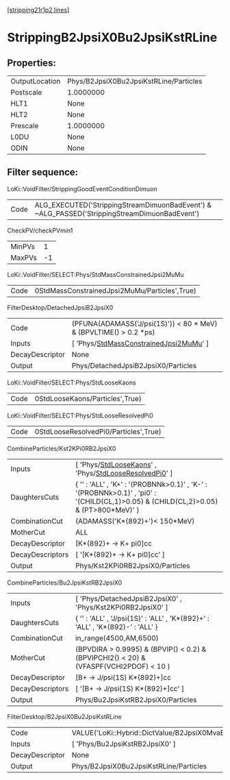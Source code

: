 [[stripping21r1p2 lines]](./stripping21r1p2-index)

# StrippingB2JpsiX0Bu2JpsiKstRLine

## Properties:

|                |                                        |
|----------------|----------------------------------------|
| OutputLocation | Phys/B2JpsiX0Bu2JpsiKstRLine/Particles |
| Postscale      | 1.0000000                              |
| HLT1           | None                                   |
| HLT2           | None                                   |
| Prescale       | 1.0000000                              |
| L0DU           | None                                   |
| ODIN           | None                                   |

## Filter sequence:

LoKi::VoidFilter/StrippingGoodEventConditionDimuon

|      |                                                                                              |
|------|----------------------------------------------------------------------------------------------|
| Code | ALG_EXECUTED('StrippingStreamDimuonBadEvent') & ~ALG_PASSED('StrippingStreamDimuonBadEvent') |

CheckPV/checkPVmin1

|        |     |
|--------|-----|
| MinPVs | 1   |
| MaxPVs | -1  |

LoKi::VoidFilter/SELECT:Phys/StdMassConstrainedJpsi2MuMu

|      |                                               |
|------|-----------------------------------------------|
| Code | 0StdMassConstrainedJpsi2MuMu/Particles',True) |

FilterDesktop/DetachedJpsiB2JpsiX0

|                 |                                                                                                           |
|-----------------|-----------------------------------------------------------------------------------------------------------|
| Code            | (PFUNA(ADAMASS('J/psi(1S)')) \< 80 \* MeV) & (BPVLTIME() \> 0.2 \*ps)                                     |
| Inputs          | [ 'Phys/[StdMassConstrainedJpsi2MuMu](./stripping21r1p2-commonparticles-stdmassconstrainedjpsi2mumu)' ] |
| DecayDescriptor | None                                                                                                      |
| Output          | Phys/DetachedJpsiB2JpsiX0/Particles                                                                       |

LoKi::VoidFilter/SELECT:Phys/StdLooseKaons

|      |                                 |
|------|---------------------------------|
| Code | 0StdLooseKaons/Particles',True) |

LoKi::VoidFilter/SELECT:Phys/StdLooseResolvedPi0

|      |                                       |
|------|---------------------------------------|
| Code | 0StdLooseResolvedPi0/Particles',True) |

CombineParticles/Kst2KPi0RB2JpsiX0

|                  |                                                                                                                                                                     |
|------------------|---------------------------------------------------------------------------------------------------------------------------------------------------------------------|
| Inputs           | [ 'Phys/[StdLooseKaons](./stripping21r1p2-commonparticles-stdloosekaons)' , 'Phys/[StdLooseResolvedPi0](./stripping21r1p2-commonparticles-stdlooseresolvedpi0)' ] |
| DaughtersCuts    | { '' : 'ALL' , 'K+' : '(PROBNNk\>0.1)' , 'K-' : '(PROBNNk\>0.1)' , 'pi0' : '(CHILD(CL,1)\>0.05) & (CHILD(CL,2)\>0.05) & (PT\>800\*MeV)' }                           |
| CombinationCut   | (ADAMASS('K\*(892)+')\< 150\*MeV)                                                                                                                                   |
| MotherCut        | ALL                                                                                                                                                                 |
| DecayDescriptor  | [K\*(892)+ -\> K+ pi0]cc                                                                                                                                          |
| DecayDescriptors | [ '[K\*(892)+ -\> K+ pi0]cc' ]                                                                                                                                  |
| Output           | Phys/Kst2KPi0RB2JpsiX0/Particles                                                                                                                                    |

CombineParticles/Bu2JpsiKstRB2JpsiX0

|                  |                                                                                           |
|------------------|-------------------------------------------------------------------------------------------|
| Inputs           | [ 'Phys/DetachedJpsiB2JpsiX0' , 'Phys/Kst2KPi0RB2JpsiX0' ]                              |
| DaughtersCuts    | { '' : 'ALL' , 'J/psi(1S)' : 'ALL' , 'K\*(892)+' : 'ALL' , 'K\*(892)-' : 'ALL' }          |
| CombinationCut   | in_range(4500,AM,6500)                                                                    |
| MotherCut        | (BPVDIRA \> 0.9995) & (BPVIP() \< 0.2) & (BPVIPCHI2() \< 20) & (VFASPF(VCHI2PDOF) \< 10 ) |
| DecayDescriptor  | [B+ -\> J/psi(1S) K\*(892)+]cc                                                          |
| DecayDescriptors | [ '[B+ -\> J/psi(1S) K\*(892)+]cc' ]                                                  |
| Output           | Phys/Bu2JpsiKstRB2JpsiX0/Particles                                                        |

FilterDesktop/B2JpsiX0Bu2JpsiKstRLine

|                 |                                                                |
|-----------------|----------------------------------------------------------------|
| Code            | VALUE('LoKi::Hybrid::DictValue/B2JpsiX0MvaBu2JpsiKstR')\>-1.10 |
| Inputs          | [ 'Phys/Bu2JpsiKstRB2JpsiX0' ]                               |
| DecayDescriptor | None                                                           |
| Output          | Phys/B2JpsiX0Bu2JpsiKstRLine/Particles                         |
